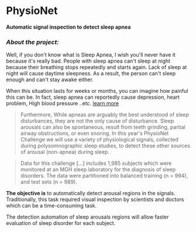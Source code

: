# PhysioNet

**Automatic signal inspection to detect sleep apnea**

<h3><i> About the project:  </i></h3>

Well, if you don't know what is Sleep Apnea, I wish you'll never have it because it's really bad. 
People with sleep apnea can't sleep at night because their breathing stops repeatedly and starts again. Lack of sleep at night will cause daytime sleepness. As a result, the person can't sleep enough and can't stay awake either. 

When this situation lasts for weeks or months, you can imagine how painful this can be. In fact, sleep apnea can reportedly cause depression, heart problem, High blood pressure ..etc. [learn more](https://www.webmd.com/sleep-disorders/sleep-apnea/sleep-apnea)

>Furthermore, While apneas are arguably the best understood of sleep disturbances, they are not the only cause of disturbance. Sleep arousals can also be spontaneous, result from teeth grinding, partial airway obstructions, or even snoring. In this year's PhysioNet Challenge we will use a variety of physiological signals, collected during polysomnographic sleep studies, to detect these other sources of arousal (non-apnea) during sleep.


>Data for this challenge [...] includes 1,985 subjects which were monitored at an MGH sleep laboratory for the diagnosis of sleep disorders. The data were partitioned into balanced training (n = 994), and test sets (n = 989).

**The **objective** is** to automatically detect arousal regions in the signals. Traditionally, this task required visual inspection by scientists and doctors which can be a
time-consuming task.

The detection automation of sleep arousals regions will allow faster evaluation of sleep disorder for each subject. 




